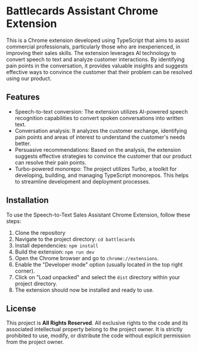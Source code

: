 # Battlecards Assistant Chrome Extension

This is a Chrome extension developed using TypeScript that aims to assist commercial professionals, particularly those who are inexperienced, in improving their sales skills. The extension leverages AI technology to convert speech to text and analyze customer interactions. By identifying pain points in the conversation, it provides valuable insights and suggests effective ways to convince the customer that their problem can be resolved using our product.

## Features

-   Speech-to-text conversion: The extension utilizes AI-powered speech recognition capabilities to convert spoken conversations into written text.
-   Conversation analysis: It analyzes the customer exchange, identifying pain points and areas of interest to understand the customer's needs better.
-   Persuasive recommendations: Based on the analysis, the extension suggests effective strategies to convince the customer that our product can resolve their pain points.
-   Turbo-powered monorepo: The project utilizes Turbo, a toolkit for developing, building, and managing TypeScript monorepos. This helps to streamline development and deployment processes.

## Installation

To use the Speech-to-Text Sales Assistant Chrome Extension, follow these steps:

1. Clone the repository
2. Navigate to the project directory: `cd battlecards`
3. Install dependencies: `npm install`
4. Build the extension: `npm run dev`
5. Open the Chrome browser and go to `chrome://extensions`.
6. Enable the "Developer mode" option (usually located in the top right corner).
7. Click on "Load unpacked" and select the `dist` directory within your project directory.
8. The extension should now be installed and ready to use.

## License

This project is **All Rights Reserved**. All exclusive rights to the code and its associated intellectual property belong to the project owner. It is strictly prohibited to use, modify, or distribute the code without explicit permission from the project owner.

